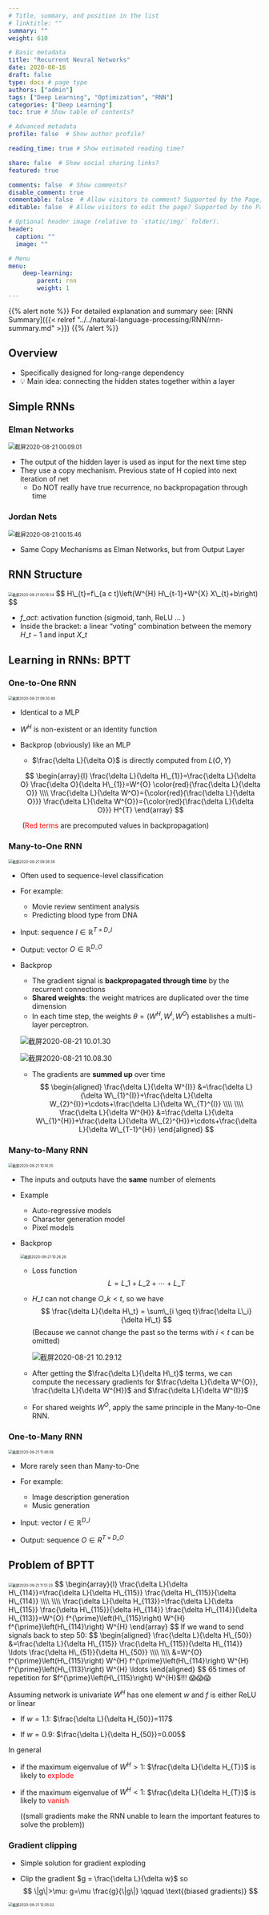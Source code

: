 ```yaml
---
# Title, summary, and position in the list
# linktitle: ""
summary: ""
weight: 610

# Basic metadata
title: "Recurrent Neural Networks"
date: 2020-08-16
draft: false
type: docs # page type
authors: ["admin"]
tags: ["Deep Learning", "Optimization", "RNN"]
categories: ["Deep Learning"]
toc: true # Show table of contents?

# Advanced metadata
profile: false  # Show author profile?

reading_time: true # Show estimated reading time?

share: false  # Show social sharing links?
featured: true

comments: false  # Show comments?
disable_comment: true
commentable: false  # Allow visitors to comment? Supported by the Page, Post, and Docs content types.
editable: false  # Allow visitors to edit the page? Supported by the Page, Post, and Docs content types.

# Optional header image (relative to `static/img/` folder).
header:
  caption: ""
  image: ""

# Menu
menu: 
    deep-learning:
        parent: rnn
        weight: 1
---
```


{{% alert note %}}
For detailed explanation and summary see: [RNN Summary]({{< relref "../../natural-language-processing/RNN/rnn-summary.md" >}})
{{% /alert %}}

## Overview

- Specifically designed for long-range dependency
- 💡 Main idea: connecting the hidden states together within a layer

## Simple RNNs

### Elman Networks

<img src="https://raw.githubusercontent.com/EckoTan0804/upic-repo/master/uPic/截屏2020-08-21%2000.09.01.png" alt="截屏2020-08-21 00.09.01" style="zoom:80%;" />

- The output of the hidden layer is used as input for the next time step
- They use a copy mechanism. Previous state of H copied into next iteration of net
  - Do NOT really have true recurrence, no backpropagation through time

### Jordan Nets

<img src="https://raw.githubusercontent.com/EckoTan0804/upic-repo/master/uPic/截屏2020-08-21%2000.15.46.png" alt="截屏2020-08-21 00.15.46" style="zoom:80%;" />

- Same Copy Mechanisms as Elman Networks, but from Output Layer

## RNN Structure

<img src="https://raw.githubusercontent.com/EckoTan0804/upic-repo/master/uPic/截屏2020-08-21%2000.19.34.png" alt="截屏2020-08-21 00.19.34" style="zoom: 50%;" />
$$
H\_{t}=f\_{a c t}\left(W^{H} H\_{t-1}+W^{X} X\_{t}+b\right)
$$

- $f\_{act}$: activation function (sigmoid, tanh, ReLU ... )
- Inside the bracket: a linear “voting” combination between the memory $H\_{t-1}$ and input $X\_t$



## Learning in RNNs: BPTT

### One-to-One RNN

<img src="https://raw.githubusercontent.com/EckoTan0804/upic-repo/master/uPic/截屏2020-08-21%2009.30.48.png" alt="截屏2020-08-21 09.30.48" style="zoom: 50%;" />

- Identical to a MLP

- $W^H$ is non-existent or an identity function

- Backprop (obviously) like an MLP

  - $\frac{\delta L}{\delta O}$ is directly computed from $L(O, Y)$

  $$
  \begin{array}{l}
  \frac{\delta L}{\delta H\_{1}}=\frac{\delta L}{\delta O} \frac{\delta O}{\delta H\_{1}}=W^{O} \color{red}{\frac{\delta L}{\delta O}} \\\\
  \frac{\delta L}{\delta W^O}={\color{red}{\frac{\delta L}{\delta O}}} \frac{\delta L}{\delta W^{O}}={\color{red}{\frac{\delta L}{\delta O}}} H^{T}
  \end{array}
  $$

  ​	(<span style="color:red">Red terms</span> are precomputed values in backpropagation)

### Many-to-One RNN

<img src="https://raw.githubusercontent.com/EckoTan0804/upic-repo/master/uPic/截屏2020-08-21%2009.58.38.png" alt="截屏2020-08-21 09.58.38" style="zoom:50%;" />

- Often used to sequence-level classification 
- For example:
  - Movie review sentiment analysis
  - Predicting blood type from DNA
- Input: sequence $I \in \mathbb{R}^{T \times D\_I}$

- Output: vector $O \in \mathbb{R}^{D\_O}$

- Backprop

  - The gradient signal is **backpropagated through time** by the recurrent connections
  - **Shared weights**: the weight matrices are duplicated over the time dimension
  - In each time step, the weights $\theta = (W^H, W^I, W^O)$ establishes a multi-layer
    perceptron.

  ![截屏2020-08-21 10.01.30](https://raw.githubusercontent.com/EckoTan0804/upic-repo/master/uPic/截屏2020-08-21%2010.01.30.png)

  ![截屏2020-08-21 10.08.30](https://raw.githubusercontent.com/EckoTan0804/upic-repo/master/uPic/截屏2020-08-21%2010.08.30.png)

  - The gradients are **summed up** over time
    $$
    \begin{aligned}
    \frac{\delta L}{\delta W^{I}} &=\frac{\delta L}{\delta W\_{1}^{I}}+\frac{\delta L}{\delta W_{2}^{I}}+\cdots+\frac{\delta L}{\delta W\_{T}^{I}} \\\\ \\\\
    \frac{\delta L}{\delta W^{H}} &=\frac{\delta L}{\delta W\_{1}^{H}}+\frac{\delta L}{\delta W\_{2}^{H}}+\cdots+\frac{\delta L}{\delta W\_{T-1}^{H}}
    \end{aligned}
    $$

### Many-to-Many RNN

<img src="https://raw.githubusercontent.com/EckoTan0804/upic-repo/master/uPic/截屏2020-08-21%2010.14.35.png" alt="截屏2020-08-21 10.14.35" style="zoom:50%;" />

- The inputs and outputs have the **same** number of elements

- Example

  - Auto-regressive models
  - Character generation model
  - Pixel models

- Backprop

  <img src="https://raw.githubusercontent.com/EckoTan0804/upic-repo/master/uPic/截屏2020-08-21%2010.26.26.png" alt="截屏2020-08-21 10.26.26" style="zoom:50%;" />

  - Loss function
    $$
    L = L\_1 + L\_2 + \cdots + L\_T
    $$

  - $H\_t$ can not change $O\_{k<t}$, so we have
    $$
    \frac{\delta L}{\delta H\_t} = \sum\_{i \geq t}\frac{\delta L\_i}{\delta H\_t}
    $$
    (Because we cannot change the past so the terms with $i < t$ can be omitted)

    ![截屏2020-08-21 10.29.12](https://raw.githubusercontent.com/EckoTan0804/upic-repo/master/uPic/截屏2020-08-21%2010.29.12.png)

  - After getting the $\frac{\delta L}{\delta H\_t}$ terms, we can compute the necessary gradients for $\frac{\delta L}{\delta W^{O}}, \frac{\delta L}{\delta W^{H}}$ and $\frac{\delta L}{\delta W^{I}}$

  - For shared weights $W^O$, apply the same principle in the Many-to-One RNN.

### One-to-Many RNN

<img src="https://raw.githubusercontent.com/EckoTan0804/upic-repo/master/uPic/截屏2020-08-21%2011.46.58.png" alt="截屏2020-08-21 11.46.58" style="zoom:50%;" />

- More rarely seen than Many-to-One
- For example:
  - Image description generation
  - Music generation

- Input: vector $I \in \mathbb{R}^{D\_{I}}$

- Output: sequence $O \in R^{T \times D\_{O}}$

## Problem of BPTT

<img src="https://raw.githubusercontent.com/EckoTan0804/upic-repo/master/uPic/截屏2020-08-21%2011.51.23.png" alt="截屏2020-08-21 11.51.23" style="zoom:50%;" />
$$
\begin{array}{l}
\frac{\delta L}{\delta H\_{114}}=\frac{\delta L}{\delta H\_{115}} \frac{\delta H\_{115}}{\delta H\_{114}} \\\\ \\\\
\frac{\delta L}{\delta H_{113}}=\frac{\delta L}{\delta H\_{115}} \frac{\delta H\_{115}}{\delta H\_{114}} \frac{\delta H\_{114}}{\delta H\_{113}}=W^{O} f^{\prime}\left(H\_{115}\right) W^{H} f^{\prime}\left(H\_{114}\right) W^{H}
\end{array}
$$
If we wand to send signals back to step 50:
$$
\begin{aligned}
\frac{\delta L}{\delta H\_{50}} &=\frac{\delta L}{\delta H\_{115}} \frac{\delta H\_{115}}{\delta H\_{114}} \ldots \frac{\delta H\_{51}}{\delta H\_{50}} \\\\ \\\\
&=W^{O} f^{\prime}\left(H\_{115}\right) W^{H} f^{\prime}\left(H\_{114}\right) W^{H} f^{\prime}\left(H\_{113}\right) W^{H} \ldots
\end{aligned}
$$
65 times of repetition for $f^{\prime}\left(H\_{115}\right) W^{H}$!!! 😱😱😱

Assuming network is univariate $W^H$ has one element $w$ and $f$ is either ReLU or linear

- If $w = 1.1$: $\frac{\delta L}{\delta H_{50}}=117$

- If $w = 0.9$: $\frac{\delta L}{\delta H_{50}}=0.005$

In general

- if the maximum eigenvalue of $W^H > 1$: $\frac{\delta L}{\delta H_{T}}$ is likely to <span style="color:red">explode</span>

- if the maximum eigenvalue of $W^H < 1$: $\frac{\delta L}{\delta H_{T}}$ is likely to <span style="color:red">vanish</span>

  ((small gradients make the RNN unable to learn the important features to solve the problem))

### Gradient clipping

- Simple solution for gradient exploding

- Clip the gradient $g = \frac{\delta L}{\delta w}$ so 
  $$
  \|g\|>\mu: g=\mu \frac{g}{\|g\|} \qquad \text{(biased gradients)}
  $$

<img src="https://raw.githubusercontent.com/EckoTan0804/upic-repo/master/uPic/截屏2020-08-21%2012.05.02.png" alt="截屏2020-08-21 12.05.02" style="zoom:50%;" />

